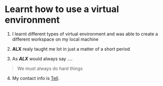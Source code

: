 
# Learnt how to use a virtual environment

1. I learnt different types of virtual environment and was able to create a different workspace on my local machine

2. **ALX** realy taught me lot in just a matter of a short period

3. As ***ALX*** would always say ....

> We must always do hard things

4. My contact info is [Tell](https://wa.me/+2349075410876).

